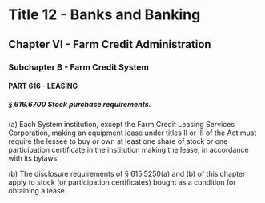 
# Title 12 - Banks and Banking
## Chapter VI - Farm Credit Administration
### Subchapter B - Farm Credit System
#### PART 616 - LEASING
##### § 616.6700 Stock purchase requirements.

(a) Each System institution, except the Farm Credit Leasing Services Corporation, making an equipment lease under titles II or III of the Act must require the lessee to buy or own at least one share of stock or one participation certificate in the institution making the lease, in accordance with its bylaws.

(b) The disclosure requirements of § 615.5250(a) and (b) of this chapter apply to stock (or participation certificates) bought as a condition for obtaining a lease.
